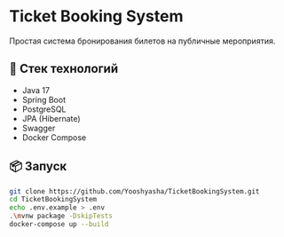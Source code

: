 # Ticket Booking System

Простая система бронирования билетов на публичные мероприятия.

## 🚀 Стек технологий

- Java 17
- Spring Boot
- PostgreSQL
- JPA (Hibernate)
- Swagger
- Docker Compose

## 📦 Запуск

```bash
git clone https://github.com/Yooshyasha/TicketBookingSystem.git
cd TicketBookingSystem
echo .env.example > .env
.\mvnw package -DskipTests
docker-compose up --build
```